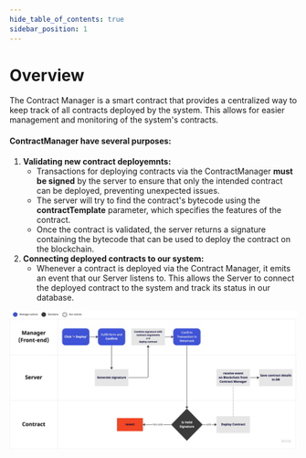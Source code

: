 ```yaml
---
hide_table_of_contents: true
sidebar_position: 1
---
```


# Overview

The Contract Manager is a smart contract that provides a centralized way to keep track of all contracts deployed by the system. This allows for easier management and monitoring of the system's contracts.

#### ContractManager have several purposes:
1. **Validating new contract deployemnts:**
    - Transactions for deploying contracts via the ContractManager **must be signed** by the server to ensure that only the intended contract can be deployed, preventing unexpected issues.
    - The server will try to find the contract's bytecode using the **contractTemplate** parameter, which specifies the features of the contract.
    - Once the contract is validated, the server returns a signature containing the bytecode that can be used to deploy the contract on the blockchain.
2. **Connecting deployed contracts to our system:**
    - Whenever a contract is deployed via the Contract Manager, it emits an event that our Server listens to. This allows the Server to connect the deployed contract to the system and track its status in our database.

![](/img/admin/miscellaneous/contract_manager_diagram.jpeg)

